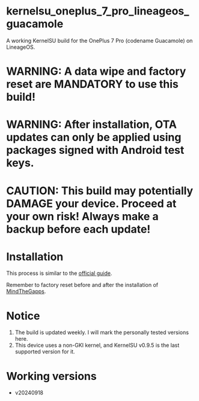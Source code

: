 # kernelsu_oneplus_7_pro_lineageos_guacamole
A working KernelSU build for the OnePlus 7 Pro (codename Guacamole) on LineageOS.


# WARNING: A data wipe and factory reset are MANDATORY to use this build!

# WARNING: After installation, OTA updates can only be applied using packages signed with Android test keys.

# CAUTION: This build may potentially DAMAGE your device. Proceed at your own risk! Always make a backup before each update!

# Installation
This process is similar to the [official guide](https://wiki.lineageos.org/devices/guacamole/install/).

Remember to factory reset before and after the installation of [MindTheGapps](https://wiki.lineageos.org/gapps/).

# Notice
1. The build is updated weekly. I will mark the personally tested versions here.
2. This device uses a non-GKI kernel, and KernelSU v0.9.5 is the last supported version for it.

# Working versions
- v20240918
